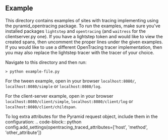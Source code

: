 ## Example

This directory contains examples of sites with tracing implementing using the pyramid_opentracing package. To run the examples, make sure you've installed packages `lightstep` and `opentracing` (and `waitress` for the clientserver.py one). If you have a lightstep token and would like to view the created spans, then uncomment the proper lines under the given examples. If you would like to use a different OpenTracing tracer implementation, then you may also replace the lightstep tracer with the tracer of your choice.

Navigate to this directory and then run:

```
> python example-file.py
```

For the tween example, open in your browser `localhost:8080/`, `localhost:8080/simple` or `localhost:8080/log`.

For the client-server example, open in your browser `localhost:8080/client/simple`, `localhost:8080/client/log` or `localhost:8080/client/childspan`.

To log extra attributes for the Pyramid request object, include them in the configuration:
.. code-block:: python
config.add_settings(opentracing_traced_attributes=['host', 'method', 'other_attribute'])


